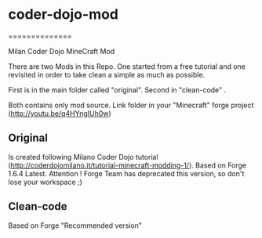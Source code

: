 # coder-dojo-mod 
==============

Milan Coder Dojo MineCraft Mod

There are two Mods in this Repo. One started from a free tutorial and one revisited in order to take clean a simple as much as possible.

First is in the main folder called "original". Second in "clean-code" .

Both contains only mod source. Link folder in your "Minecraft" forge project (http://youtu.be/q4HYngIUh0w)

## Original

Is created following Milano Coder Dojo tutorial (http://coderdojomilano.it/tutorial-minecraft-modding-1/).
Based on Forge 1.6.4 Latest. Attention ! Forge Team has deprecated this version, so don't lose your workspace ;)

## Clean-code

Based on Forge "Recommended version" 

